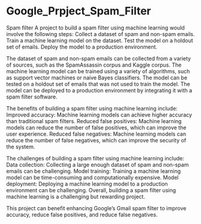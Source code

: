 # Google_Prpject_Spam_Filter
Spam filter
A project to build a spam filter using machine learning would involve the following steps:
Collect a dataset of spam and non-spam emails.
Train a machine learning model on the dataset.
Test the model on a holdout set of emails.
Deploy the model to a production environment.

The dataset of spam and non-spam emails can be collected from a variety of sources, such as the SpamAssassin corpus and Kaggle corpus. The machine learning model can be trained using a variety of algorithms, such as support vector machines or naive Bayes classifiers. The model can be tested on a holdout set of emails that was not used to train the model. The model can be deployed to a production environment by integrating it with a spam filter software.

The benefits of building a spam filter using machine learning include:
Improved accuracy: Machine learning models can achieve higher accuracy than traditional spam filters.
Reduced false positives: Machine learning models can reduce the number of false positives, which can improve the user experience.
Reduced false negatives: Machine learning models can reduce the number of false negatives, which can improve the security of the system.

The challenges of building a spam filter using machine learning include:
Data collection: Collecting a large enough dataset of spam and non-spam emails can be challenging.
Model training: Training a machine learning model can be time-consuming and computationally expensive.
Model deployment: Deploying a machine learning model to a production environment can be challenging.
Overall, building a spam filter using machine learning is a challenging but rewarding project. 

This project can benefit enhancing Google’s Gmail spam filter to improve accuracy, reduce false positives, and reduce false negatives. 

